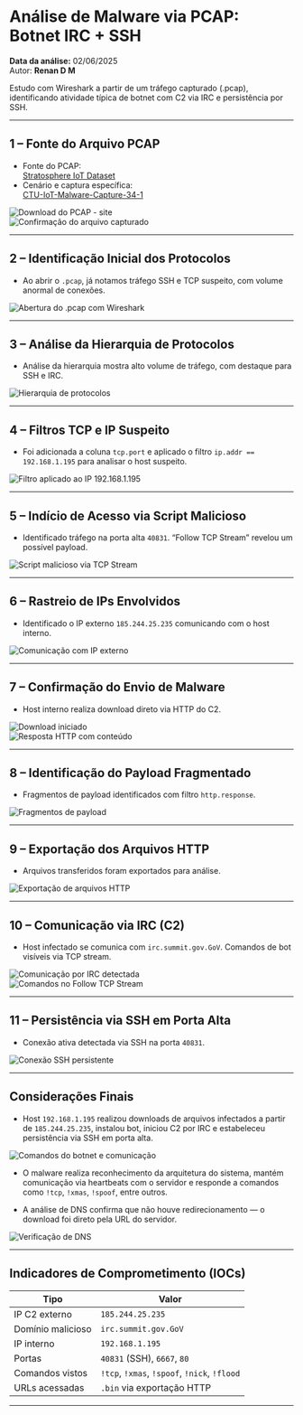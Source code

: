 # Análise de Malware via PCAP: Botnet IRC + SSH

**Data da análise:** 02/06/2025  
Autor: **Renan D M** 

Estudo com Wireshark a partir de um tráfego capturado (.pcap), identificando atividade típica de botnet com C2 via IRC e persistência por SSH.

---

## 1 – Fonte do Arquivo PCAP

- Fonte do PCAP:  
  [Stratosphere IoT Dataset](https://www.stratosphereips.org/datasets-iot)  
- Cenário e captura específica:  
  [CTU-IoT-Malware-Capture-34-1](https://mcfp.felk.cvut.cz/publicDatasets/IoTDatasets/CTU-IoT-Malware-Capture-34-1/)

![Download do PCAP - site](prints/1.png)  
![Confirmação do arquivo capturado](prints/2.png)

---

## 2 – Identificação Inicial dos Protocolos

- Ao abrir o `.pcap`, já notamos tráfego SSH e TCP suspeito, com volume anormal de conexões.

![Abertura do .pcap com Wireshark](prints/3.png)

---

## 3 – Análise da Hierarquia de Protocolos

- Análise da hierarquia mostra alto volume de tráfego, com destaque para SSH e IRC.

![Hierarquia de protocolos](prints/4.png)

---

## 4 – Filtros TCP e IP Suspeito

- Foi adicionada a coluna `tcp.port` e aplicado o filtro `ip.addr == 192.168.1.195` para analisar o host suspeito.

![Filtro aplicado ao IP 192.168.1.195](prints/5.png)

---

## 5 – Indício de Acesso via Script Malicioso

- Identificado tráfego na porta alta `40831`. “Follow TCP Stream” revelou um possível payload.

![Script malicioso via TCP Stream](prints/6.png)

---

## 6 – Rastreio de IPs Envolvidos

- Identificado o IP externo `185.244.25.235` comunicando com o host interno.

![Comunicação com IP externo](prints/7.png)

---

## 7 – Confirmação do Envio de Malware

- Host interno realiza download direto via HTTP do C2.

![Download iniciado](prints/8.png)  
![Resposta HTTP com conteúdo](prints/9.png)

---

## 8 – Identificação do Payload Fragmentado

- Fragmentos de payload identificados com filtro `http.response`.

![Fragmentos de payload](prints/10.png)

---

## 9 – Exportação dos Arquivos HTTP

- Arquivos transferidos foram exportados para análise.

![Exportação de arquivos HTTP](prints/11.png)

---

## 10 – Comunicação via IRC (C2)

- Host infectado se comunica com `irc.summit.gov.GoV`. Comandos de bot visíveis via TCP stream.

![Comunicação por IRC detectada](prints/12.png)  
![Comandos no Follow TCP Stream](prints/13.png)

---

## 11 – Persistência via SSH em Porta Alta

- Conexão ativa detectada via SSH na porta `40831`.

![Conexão SSH persistente](prints/14.png)

---

## Considerações Finais

- Host `192.168.1.195` realizou downloads de arquivos infectados a partir de `185.244.25.235`, instalou bot, iniciou C2 por IRC e estabeleceu persistência via SSH em porta alta.

![Comandos do botnet e comunicação](prints/15.png)

- O malware realiza reconhecimento da arquitetura do sistema, mantém comunicação via heartbeats com o servidor e responde a comandos como `!tcp`, `!xmas`, `!spoof`, entre outros.

- A análise de DNS confirma que não houve redirecionamento — o download foi direto pela URL do servidor.

![Verificação de DNS](prints/16.png)

---

## Indicadores de Comprometimento (IOCs)

| Tipo              | Valor                                        |
|-------------------|----------------------------------------------|
| IP C2 externo     | `185.244.25.235`                             |
| Domínio malicioso | `irc.summit.gov.GoV`                         |
| IP interno        | `192.168.1.195`                              |
| Portas            | `40831` (SSH), `6667`, `80`                  |
| Comandos vistos   | `!tcp`, `!xmas`, `!spoof`, `!nick`, `!flood` |
| URLs acessadas    | `.bin` via exportação HTTP                   |

---
